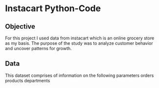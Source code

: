 # Instacart Python-Code
## Objective
For this project I used data from instacart which is an online grocery store as my basis. The purpose of the study was to analyze customer behavior and uncover patterns for growth.
## Data
This dataset comprises of information on the following parameters
    orders
    products
    departments

